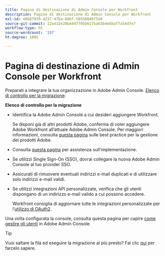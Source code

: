 ```yaml
---
title: Pagina di destinazione di Admin Console per Workfront
description: Pagina di destinazione di Admin Console per Workfront
exl-id: 46687939-d237-47ba-88bf-58550046f5e0
source-git-commit: 12a432e20b4447f05b617ba63b4e6baf7a54dfe7
workflow-type: ht
source-wordcount: '197'
ht-degree: 100%

---
```


# Pagina di destinazione di Admin Console per Workfront

Preparati a integrare la tua organizzazione in Adobe Admin Console. [Elenco di controllo per la migrazione](https://experienceleague.adobe.com/docs/workfront/using/administration-and-setup/admin-in-admin-console/prep-for-admin-console.html?lang=it):

**Elenco di controllo per la migrazione**

* Identifica la Adobe Admin Console a cui desideri aggiungere Workfront.

  Se disponi già di altri prodotti Adobe, conferma di voler aggiungere Adobe Workfront all’attuale Adobe Admin Console. Per maggiori informazioni, consulta [questa pagina](https://helpx.adobe.com/it/enterprise/using/admin-console.html) sulle best practice per la gestione dei prodotti Adobe.

* Consulta [questa pagina](https://helpx.adobe.com/it/enterprise/using/deployment-planning.html) per assistenza sull’implementazione.
* Se utilizzi Single Sign-On (SSO), dovrai collegare la nuova Adobe Admin Console al tuo provider SSO.
* Assicurati di rimuovere eventuali indirizzi e-mail duplicati e di utilizzare solo indirizzi e-mail validi.
* Se utilizzi integrazioni API personalizzate, verifica che gli utenti dispongano di un indirizzo e-mail valido a cui possono accedere.

  Workfront consiglia di aggiornare tutte le integrazioni personalizzate per l’[utilizzo di OAuth2](https://experienceleague.adobe.com/docs/workfront/using/administration-and-setup/configure-integrations/create-oauth-application.html?lang=it).

Una volta configurata la console, consulta questa pagina per capire [come gestire gli utenti](https://experienceleague.adobe.com/docs/workfront/using/administration-and-setup/add-users/create-manage-users/admin-console.html?lang=it) in Adobe Admin Console.

>[!TIP]
>
>Vuoi saltare la fila ed eseguire la migrazione al più presto? Fai clic [qui](https://workfront.az1.qualtrics.com/jfe/form/SV_9T5LuHf05JUOPAi) per farcelo sapere.